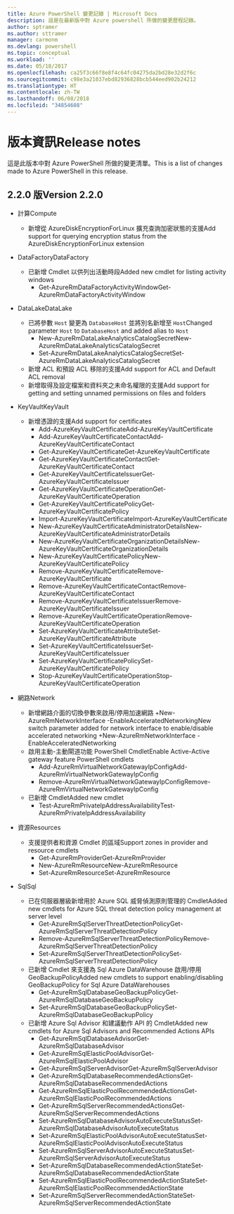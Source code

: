```yaml
---
title: Azure PowerShell 變更記錄 | Microsoft Docs
description: 這是在最新版中對 Azure powershell 所做的變更歷程記錄。
author: sptramer
ms.author: sttramer
manager: carmonm
ms.devlang: powershell
ms.topic: conceptual
ms.workload: ''
ms.date: 05/18/2017
ms.openlocfilehash: ca25f3c66f8e8f4c64fc04275da2bd28e32d2f6c
ms.sourcegitcommit: c98e3a21037ebd82936828bcb544eed902b24212
ms.translationtype: HT
ms.contentlocale: zh-TW
ms.lasthandoff: 06/08/2018
ms.locfileid: "34854608"
---
```

# <a name="release-notes"></a><span data-ttu-id="94de0-103">版本資訊</span><span class="sxs-lookup"><span data-stu-id="94de0-103">Release notes</span></span>

<span data-ttu-id="94de0-104">這是此版本中對 Azure PowerShell 所做的變更清單。</span><span class="sxs-lookup"><span data-stu-id="94de0-104">This is a list of changes made to Azure PowerShell in this release.</span></span>

## <a name="version-220"></a><span data-ttu-id="94de0-105">2.2.0 版</span><span class="sxs-lookup"><span data-stu-id="94de0-105">Version 2.2.0</span></span>
* <span data-ttu-id="94de0-106">計算</span><span class="sxs-lookup"><span data-stu-id="94de0-106">Compute</span></span>
  - <span data-ttu-id="94de0-107">新增從 AzureDiskEncryptionForLinux 擴充查詢加密狀態的支援</span><span class="sxs-lookup"><span data-stu-id="94de0-107">Add support for querying encryption status from the AzureDiskEncryptionForLinux extension</span></span>
* <span data-ttu-id="94de0-108">DataFactory</span><span class="sxs-lookup"><span data-stu-id="94de0-108">DataFactory</span></span>
  - <span data-ttu-id="94de0-109">已新增 Cmdlet 以供列出活動時段</span><span class="sxs-lookup"><span data-stu-id="94de0-109">Added new cmdlet for listing activity windows</span></span>
    + <span data-ttu-id="94de0-110">Get-AzureRmDataFactoryActivityWindow</span><span class="sxs-lookup"><span data-stu-id="94de0-110">Get-AzureRmDataFactoryActivityWindow</span></span>
* <span data-ttu-id="94de0-111">DataLake</span><span class="sxs-lookup"><span data-stu-id="94de0-111">DataLake</span></span>
  - <span data-ttu-id="94de0-112">已將參數 `Host` 變更為 `DatabaseHost` 並將別名新增至 `Host`</span><span class="sxs-lookup"><span data-stu-id="94de0-112">Changed parameter `Host` to `DatabaseHost` and added alias to `Host`</span></span>
    + <span data-ttu-id="94de0-113">New-AzureRmDataLakeAnalyticsCatalogSecret</span><span class="sxs-lookup"><span data-stu-id="94de0-113">New-AzureRmDataLakeAnalyticsCatalogSecret</span></span>
    + <span data-ttu-id="94de0-114">Set-AzureRmDataLakeAnalyticsCatalogSecret</span><span class="sxs-lookup"><span data-stu-id="94de0-114">Set-AzureRmDataLakeAnalyticsCatalogSecret</span></span>
  - <span data-ttu-id="94de0-115">新增 ACL 和預設 ACL 移除的支援</span><span class="sxs-lookup"><span data-stu-id="94de0-115">Add support for ACL and Default ACL removal</span></span>
  - <span data-ttu-id="94de0-116">新增取得及設定檔案和資料夾之未命名權限的支援</span><span class="sxs-lookup"><span data-stu-id="94de0-116">Add support for getting and setting unnamed permissions on files and folders</span></span>
* <span data-ttu-id="94de0-117">KeyVault</span><span class="sxs-lookup"><span data-stu-id="94de0-117">KeyVault</span></span>
  - <span data-ttu-id="94de0-118">新增憑證的支援</span><span class="sxs-lookup"><span data-stu-id="94de0-118">Add support for certificates</span></span>
    + <span data-ttu-id="94de0-119">Add-AzureKeyVaultCertificate</span><span class="sxs-lookup"><span data-stu-id="94de0-119">Add-AzureKeyVaultCertificate</span></span>
    + <span data-ttu-id="94de0-120">Add-AzureKeyVaultCertificateContact</span><span class="sxs-lookup"><span data-stu-id="94de0-120">Add-AzureKeyVaultCertificateContact</span></span>
    + <span data-ttu-id="94de0-121">Get-AzureKeyVaultCertificate</span><span class="sxs-lookup"><span data-stu-id="94de0-121">Get-AzureKeyVaultCertificate</span></span>
    + <span data-ttu-id="94de0-122">Get-AzureKeyVaultCertificateContact</span><span class="sxs-lookup"><span data-stu-id="94de0-122">Get-AzureKeyVaultCertificateContact</span></span>
    + <span data-ttu-id="94de0-123">Get-AzureKeyVaultCertificateIssuer</span><span class="sxs-lookup"><span data-stu-id="94de0-123">Get-AzureKeyVaultCertificateIssuer</span></span>
    + <span data-ttu-id="94de0-124">Get-AzureKeyVaultCertificateOperation</span><span class="sxs-lookup"><span data-stu-id="94de0-124">Get-AzureKeyVaultCertificateOperation</span></span>
    + <span data-ttu-id="94de0-125">Get-AzureKeyVaultCertificatePolicy</span><span class="sxs-lookup"><span data-stu-id="94de0-125">Get-AzureKeyVaultCertificatePolicy</span></span>
    + <span data-ttu-id="94de0-126">Import-AzureKeyVaultCertificate</span><span class="sxs-lookup"><span data-stu-id="94de0-126">Import-AzureKeyVaultCertificate</span></span>
    + <span data-ttu-id="94de0-127">New-AzureKeyVaultCertificateAdministratorDetails</span><span class="sxs-lookup"><span data-stu-id="94de0-127">New-AzureKeyVaultCertificateAdministratorDetails</span></span>
    + <span data-ttu-id="94de0-128">New-AzureKeyVaultCertificateOrganizationDetails</span><span class="sxs-lookup"><span data-stu-id="94de0-128">New-AzureKeyVaultCertificateOrganizationDetails</span></span>
    + <span data-ttu-id="94de0-129">New-AzureKeyVaultCertificatePolicy</span><span class="sxs-lookup"><span data-stu-id="94de0-129">New-AzureKeyVaultCertificatePolicy</span></span>
    + <span data-ttu-id="94de0-130">Remove-AzureKeyVaultCertificate</span><span class="sxs-lookup"><span data-stu-id="94de0-130">Remove-AzureKeyVaultCertificate</span></span>
    + <span data-ttu-id="94de0-131">Remove-AzureKeyVaultCertificateContact</span><span class="sxs-lookup"><span data-stu-id="94de0-131">Remove-AzureKeyVaultCertificateContact</span></span>
    + <span data-ttu-id="94de0-132">Remove-AzureKeyVaultCertificateIssuer</span><span class="sxs-lookup"><span data-stu-id="94de0-132">Remove-AzureKeyVaultCertificateIssuer</span></span>
    + <span data-ttu-id="94de0-133">Remove-AzureKeyVaultCertificateOperation</span><span class="sxs-lookup"><span data-stu-id="94de0-133">Remove-AzureKeyVaultCertificateOperation</span></span>
    + <span data-ttu-id="94de0-134">Set-AzureKeyVaultCertificateAttribute</span><span class="sxs-lookup"><span data-stu-id="94de0-134">Set-AzureKeyVaultCertificateAttribute</span></span>
    + <span data-ttu-id="94de0-135">Set-AzureKeyVaultCertificateIssuer</span><span class="sxs-lookup"><span data-stu-id="94de0-135">Set-AzureKeyVaultCertificateIssuer</span></span>
    + <span data-ttu-id="94de0-136">Set-AzureKeyVaultCertificatePolicy</span><span class="sxs-lookup"><span data-stu-id="94de0-136">Set-AzureKeyVaultCertificatePolicy</span></span>
    + <span data-ttu-id="94de0-137">Stop-AzureKeyVaultCertificateOperation</span><span class="sxs-lookup"><span data-stu-id="94de0-137">Stop-AzureKeyVaultCertificateOperation</span></span>
* <span data-ttu-id="94de0-138">網路</span><span class="sxs-lookup"><span data-stu-id="94de0-138">Network</span></span>

  - <span data-ttu-id="94de0-139">新增網路介面的切換參數來啟用/停用加速網路 +New-AzureRmNetworkInterface -EnableAcceleratedNetworking</span><span class="sxs-lookup"><span data-stu-id="94de0-139">New switch parameter added for network interface to enable/disable accelerated networking +New-AzureRmNetworkInterface -EnableAcceleratedNetworking</span></span>
  - <span data-ttu-id="94de0-140">啟用主動-主動閘道功能 PowerShell Cmdlet</span><span class="sxs-lookup"><span data-stu-id="94de0-140">Enable Active-Active gateway feature PowerShell cmdlets</span></span>
    + <span data-ttu-id="94de0-141">Add-AzureRmVirtualNetworkGatewayIpConfig</span><span class="sxs-lookup"><span data-stu-id="94de0-141">Add-AzureRmVirtualNetworkGatewayIpConfig</span></span>
    + <span data-ttu-id="94de0-142">Remove-AzureRmVirtualNetworkGatewayIpConfig</span><span class="sxs-lookup"><span data-stu-id="94de0-142">Remove-AzureRmVirtualNetworkGatewayIpConfig</span></span>
  - <span data-ttu-id="94de0-143">已新增 Cmdlet</span><span class="sxs-lookup"><span data-stu-id="94de0-143">Added new cmdlet</span></span>
    + <span data-ttu-id="94de0-144">Test-AzureRmPrivateIpAddressAvailability</span><span class="sxs-lookup"><span data-stu-id="94de0-144">Test-AzureRmPrivateIpAddressAvailability</span></span>
* <span data-ttu-id="94de0-145">資源</span><span class="sxs-lookup"><span data-stu-id="94de0-145">Resources</span></span>
  - <span data-ttu-id="94de0-146">支援提供者和資源 Cmdlet 的區域</span><span class="sxs-lookup"><span data-stu-id="94de0-146">Support zones in provider and resource cmdlets</span></span>
    + <span data-ttu-id="94de0-147">Get-AzureRmProvider</span><span class="sxs-lookup"><span data-stu-id="94de0-147">Get-AzureRmProvider</span></span>
    + <span data-ttu-id="94de0-148">New-AzureRmResource</span><span class="sxs-lookup"><span data-stu-id="94de0-148">New-AzureRmResource</span></span>
    + <span data-ttu-id="94de0-149">Set-AzureRmResource</span><span class="sxs-lookup"><span data-stu-id="94de0-149">Set-AzureRmResource</span></span>
* <span data-ttu-id="94de0-150">Sql</span><span class="sxs-lookup"><span data-stu-id="94de0-150">Sql</span></span>
  - <span data-ttu-id="94de0-151">已在伺服器層級新增用於 Azure SQL 威脅偵測原則管理的 Cmdlet</span><span class="sxs-lookup"><span data-stu-id="94de0-151">Added new cmdlets for Azure SQL threat detection policy management at server level</span></span>
    + <span data-ttu-id="94de0-152">Get-AzureRmSqlServerThreatDetectionPolicy</span><span class="sxs-lookup"><span data-stu-id="94de0-152">Get-AzureRmSqlServerThreatDetectionPolicy</span></span>
    + <span data-ttu-id="94de0-153">Remove-AzureRmSqlServerThreatDetectionPolicy</span><span class="sxs-lookup"><span data-stu-id="94de0-153">Remove-AzureRmSqlServerThreatDetectionPolicy</span></span>
    + <span data-ttu-id="94de0-154">Set-AzureRmSqlServerThreatDetectionPolicy</span><span class="sxs-lookup"><span data-stu-id="94de0-154">Set-AzureRmSqlServerThreatDetectionPolicy</span></span>
  - <span data-ttu-id="94de0-155">已新增 Cmdlet 來支援為 Sql Azure DataWarehouse 啟用/停用 GeoBackupPolicy</span><span class="sxs-lookup"><span data-stu-id="94de0-155">Added new cmdlets to support enabling/disabling GeoBackupPolicy for Sql Azure DataWarehouses</span></span>
    + <span data-ttu-id="94de0-156">Get-AzureRmSqlDatabaseGeoBackupPolicy</span><span class="sxs-lookup"><span data-stu-id="94de0-156">Get-AzureRmSqlDatabaseGeoBackupPolicy</span></span>
    + <span data-ttu-id="94de0-157">Set-AzureRmSqlDatabaseGeoBackupPolicy</span><span class="sxs-lookup"><span data-stu-id="94de0-157">Set-AzureRmSqlDatabaseGeoBackupPolicy</span></span>
  - <span data-ttu-id="94de0-158">已新增 Azure Sql Advisor 和建議動作 API 的 Cmdlet</span><span class="sxs-lookup"><span data-stu-id="94de0-158">Added new cmdlets for Azure Sql Advisors and Recommended Actions APIs</span></span>
    + <span data-ttu-id="94de0-159">Get-AzureRmSqlDatabaseAdvisor</span><span class="sxs-lookup"><span data-stu-id="94de0-159">Get-AzureRmSqlDatabaseAdvisor</span></span>
    + <span data-ttu-id="94de0-160">Get-AzureRmSqlElasticPoolAdvisor</span><span class="sxs-lookup"><span data-stu-id="94de0-160">Get-AzureRmSqlElasticPoolAdvisor</span></span>
    + <span data-ttu-id="94de0-161">Get-AzureRmSqlServerAdvisor</span><span class="sxs-lookup"><span data-stu-id="94de0-161">Get-AzureRmSqlServerAdvisor</span></span>
    + <span data-ttu-id="94de0-162">Get-AzureRmSqlDatabaseRecommendedActions</span><span class="sxs-lookup"><span data-stu-id="94de0-162">Get-AzureRmSqlDatabaseRecommendedActions</span></span>
    + <span data-ttu-id="94de0-163">Get-AzureRmSqlElasticPoolRecommendedActions</span><span class="sxs-lookup"><span data-stu-id="94de0-163">Get-AzureRmSqlElasticPoolRecommendedActions</span></span>
    + <span data-ttu-id="94de0-164">Get-AzureRmSqlServerRecommendedActions</span><span class="sxs-lookup"><span data-stu-id="94de0-164">Get-AzureRmSqlServerRecommendedActions</span></span>
    + <span data-ttu-id="94de0-165">Set-AzureRmSqlDatabaseAdvisorAutoExecuteStatus</span><span class="sxs-lookup"><span data-stu-id="94de0-165">Set-AzureRmSqlDatabaseAdvisorAutoExecuteStatus</span></span>
    + <span data-ttu-id="94de0-166">Set-AzureRmSqlElasticPoolAdvisorAutoExecuteStatus</span><span class="sxs-lookup"><span data-stu-id="94de0-166">Set-AzureRmSqlElasticPoolAdvisorAutoExecuteStatus</span></span>
    + <span data-ttu-id="94de0-167">Set-AzureRmSqlServerAdvisorAutoExecuteStatus</span><span class="sxs-lookup"><span data-stu-id="94de0-167">Set-AzureRmSqlServerAdvisorAutoExecuteStatus</span></span>
    + <span data-ttu-id="94de0-168">Set-AzureRmSqlDatabaseRecommendedActionState</span><span class="sxs-lookup"><span data-stu-id="94de0-168">Set-AzureRmSqlDatabaseRecommendedActionState</span></span>
    + <span data-ttu-id="94de0-169">Set-AzureRmSqlElasticPoolRecommendedActionState</span><span class="sxs-lookup"><span data-stu-id="94de0-169">Set-AzureRmSqlElasticPoolRecommendedActionState</span></span>
    + <span data-ttu-id="94de0-170">Set-AzureRmSqlServerRecommendedActionState</span><span class="sxs-lookup"><span data-stu-id="94de0-170">Set-AzureRmSqlServerRecommendedActionState</span></span>
